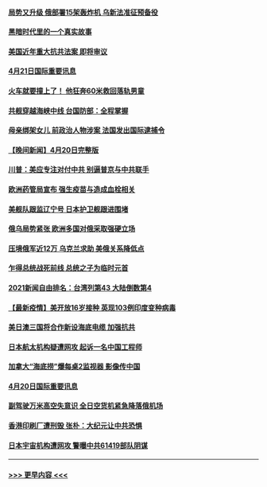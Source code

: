 #### [局势又升级 俄部署15架轰炸机 乌新法准征预备役](../pages/prog202/a103101029.md?t=04212301) 
#### [黑暗时代里的一个真实故事](../pages/prog202/a103100172.md?t=04212301) 
#### [美国近年重大抗共法案 即将审议](../pages/prog202/a103100911.md?t=04212301) 
#### [4月21日国际重要讯息](../pages/prog202/a103100892.md?t=04212301) 
#### [火车就要撞上了！ 他狂奔60米救回落轨男童](../pages/prog202/a103100806.md?t=04212301) 
#### [共舰穿越海峡中线 台国防部：全程掌握](../pages/prog202/a103100508.md?t=04212301) 
#### [母亲绑架女儿 前政治人物涉案 法国发出国际逮捕令](../pages/prog202/a103100696.md?t=04212301) 
#### [【晚间新闻】4月20日完整版](../pages/prog202/a103100681.md?t=04212301) 
#### [川普：美应专注对付中共 别逼普京与中共联手](../pages/prog202/a103100656.md?t=04212301) 
#### [欧洲药管局宣布 强生疫苗与造成血栓相关](../pages/prog202/a103100437.md?t=04212301) 
#### [美舰队跟监辽宁号 日本护卫舰跟进围堵](../pages/prog202/a103099742.md?t=04212301) 
#### [俄乌局势紧张 欧洲多国对俄采取强硬立场](../pages/prog202/a103100192.md?t=04212301) 
#### [压境俄军近12万 乌克兰求助 美俄关系降低点](../pages/prog202/a103100511.md?t=04212301) 
#### [乍得总统战死前线 总统之子为临时元首](../pages/prog202/a103100466.md?t=04212301) 
#### [2021新闻自由排名：台湾列第43 大陆倒数第4](../pages/prog202/a103100400.md?t=04212301) 
#### [【最新疫情】美开放16岁接种 英现103例印度变种病毒](../pages/prog202/a103100287.md?t=04212301) 
#### [美日澳三国将合作新设海底电缆 加强抗共](../pages/prog202/a103100285.md?t=04212301) 
#### [日本航太机构疑遭网攻  起诉一名中国工程师](../pages/prog202/a103100235.md?t=04212301) 
#### [加拿大“海底捞”爆每桌2监视器 影像传中国](../pages/prog202/a103100064.md?t=04212301) 
#### [4月20日国际重要讯息](../pages/prog202/a103100060.md?t=04212301) 
#### [副驾驶万米高空失意识 全日空货机紧急降落俄机场](../pages/prog202/a103100032.md?t=04212301) 
#### [香港印刷厂遭刑毁 张朴：大纪元让中共恐惧](../pages/prog202/a103100039.md?t=04212301) 
#### [日本宇宙机构遭网攻 警曝中共61419部队阴谋](../pages/prog202/a103099979.md?t=04212301) 

----
#### [ >>> 更早内容 <<< ](../indexes/prog202-earlier.md)
